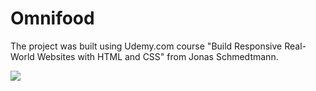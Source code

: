 # Omnifood

The project was built using Udemy.com course "Build Responsive Real-World Websites with HTML and CSS" from Jonas Schmedtmann.

<img src="https://dev.pixelmedia.rs/boris/omnifood-screenshot.jpg">
